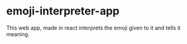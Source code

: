 # emoji-interpreter-app
This web app, made in react interprets the emoji given to it and tells it meaning.
